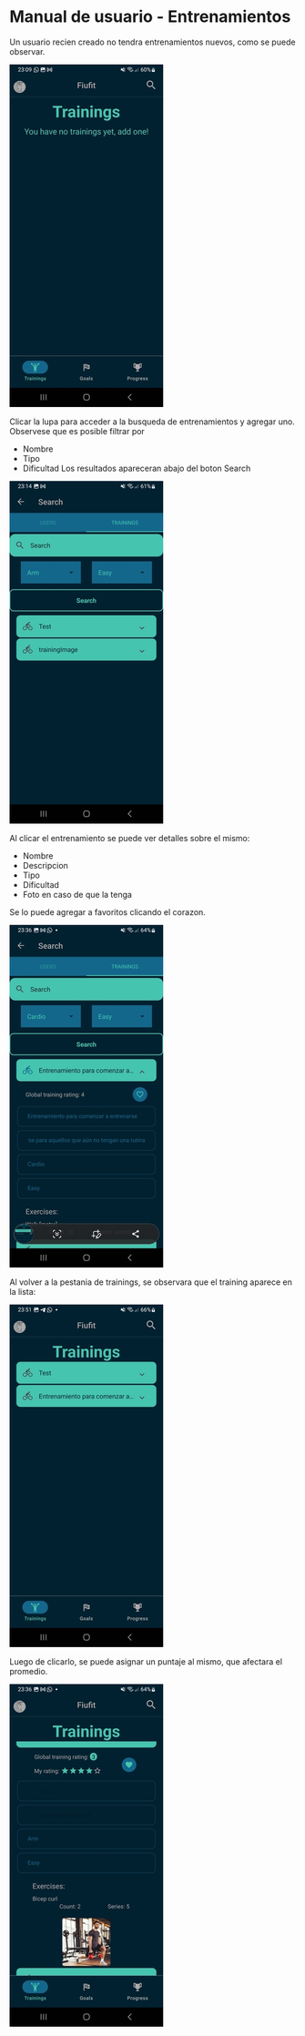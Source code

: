 # Manual de usuario - Entrenamientos

Un usuario recien creado no tendra entrenamientos nuevos, como se puede observar. 

![arquitectura](../manual_images/trainings_1.jpg)

Clicar la lupa para acceder a la busqueda de entrenamientos y agregar uno. Observese que es posible filtrar por 
- Nombre
- Tipo
- Dificultad
Los resultados apareceran abajo del boton Search

![arquitectura](../manual_images/trainings_2.jpg)

Al clicar el entrenamiento se puede ver detalles sobre el mismo:
- Nombre
- Descripcion
- Tipo
- Dificultad
- Foto en caso de que la tenga 

Se lo puede agregar a favoritos clicando el corazon.

![arquitectura](../manual_images/trainings_3.jpg)

Al volver a la pestania de trainings, se observara que el training aparece en la lista:

![arquitectura](../manual_images/trainings_4.jpg)

Luego de clicarlo, se puede asignar un puntaje al mismo, que afectara el promedio.

![arquitectura](../manual_images/trainings_5.jpg)